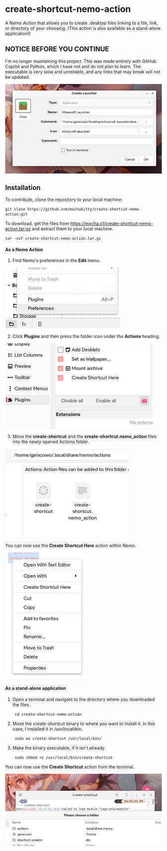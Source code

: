 # create-shortcut-nemo-action
A Nemo Action that allows you to create .desktop files linking to a file, link, or directory of your choosing. (This action is also available as a stand-alone application!)

## NOTICE BEFORE YOU CONTINUE
I'm no longer maintaining this project. This was made entirely with GitHub Copilot and Python, which I have not and do not plan to learn. The executable is very slow and unreliable, and any links that may break will not be updated.

![Preview](./instruction/preview.png)

## Installation

To contribute, clone the repository to your local machine:
    
    git clone https://github.com/mxchakitty/create-shortcut-nemo-action.git
    
To download, get the files from https://mxcha.cf/create-shortcut-nemo-action.tar.gz and extract them to your local machine.

    tar -xvf create-shortcut-nemo-action.tar.gz

#### As a Nemo Action
1. Find Nemo's preferences in the **Edit** menu.

![Find Nemo's preferences in the Edit menu](./instruction/step1.png)

2. Click **Plugins** and then press the folder icon under the **Actions** heading.

![Click Plugins and then press the folder icon under the Actions heading](./instruction/step2.png)

3. Move the **create-shortcut** and the **create-shortcut.nemo_action** files into the newly opened Actions folder.

![Move the create-shortcut and create-shortcut.nemo_action files into the Actions folder](./instruction/step3.png)

You can now use the **Create Shortcut Here** action within Nemo.

![You can now use the Create Shortcut Here action within Nemo](./instruction/menu.png)

#### As a stand-alone application
1. Open a terminal and navigate to the directory where you downloaded the files.

        cd create-shortcut-nemo-action

2. Move the create-shortcut binary to where you want to install it. In this case, I installed it in /usr/local/bin.

        sudo mv create-shortcut /usr/local/bin/
3. Make the binary executable, if it isn't already.

        sudo chmod +x /usr/local/bin/create-shortcut

You can now use the **Create Shortcut** action from the terminal.

![You can now use the Create Shortcut action from the terminal](./instruction/standalone.png)
